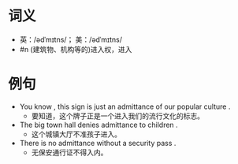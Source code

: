 # 词义
- 英：/ədˈmɪtns/； 美：/ədˈmɪtns/
- #n (建筑物、机构等的)进入权，进入
# 例句
- You know , this sign is just an admittance of our popular culture .
	- 要知道，这个牌子正是一个进入我们的流行文化的标志。
- The big town hall denies admittance to children .
	- 这个城镇大厅不准孩子进入。
- There is no admittance without a security pass .
	- 无保安通行证不得入内。
